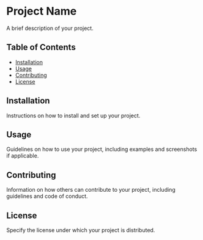 # Project Name

A brief description of your project.

## Table of Contents

- [Installation](#installation)
- [Usage](#usage)
- [Contributing](#contributing)
- [License](#license)

## Installation

Instructions on how to install and set up your project.

## Usage

Guidelines on how to use your project, including examples and screenshots if applicable.

## Contributing

Information on how others can contribute to your project, including guidelines and code of conduct.

## License

Specify the license under which your project is distributed.

